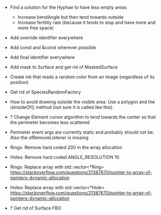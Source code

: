 - Find a solution for the Hyphae to have less empty areas
  - Increase bendAngle but then tend towards outside
  - Increase fertility rate (because it tends to stop and have more and more free space)
- Add override identifier everywhere
- Add const and &const wherever possible
- Add final identifier everywhere
- Add mask to Surface and get rid of MaskedSurface
- Create ink that reads a random color from an image (regardless of its position)
- Get rid of SpeciesRandomFactory

- How to avoid drawing outside the visible area. Use a polygon and the isInsideOf() method (not sure it is called like this)

- ? Change Element cursor algorithm to tend towards the center so that the perimeter becomes less scattered
- Perimeter event args are currently static and probably should not be. Also the ofRemoveListener is missing
- Rings: Remove hard coded 200 in the array allocation
- Holes: Remove hard coded ANGLE_RESOLUTION 10
- Rings: Replace array with std::vector<*Ring> https://stackoverflow.com/questions/21387670/pointer-to-array-of-pointers-dynamic-allocation
- Holes: Replace array with std::vector<*Hole> https://stackoverflow.com/questions/21387670/pointer-to-array-of-pointers-dynamic-allocation

- ? Get rid of Surface FBO
